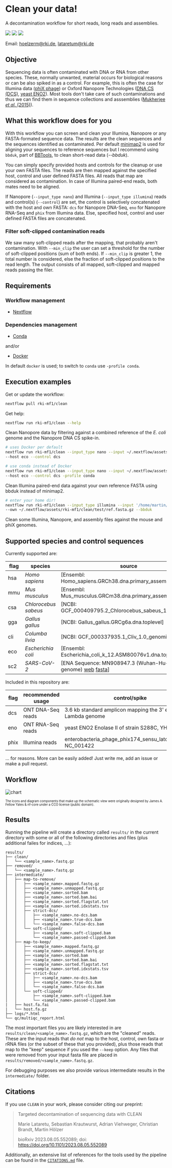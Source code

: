 # Clean your data!

A decontamination workflow for short reads, long reads and assemblies.

![](https://img.shields.io/badge/nextflow-21.04.0-brightgreen)
![](https://img.shields.io/badge/uses-docker-blue.svg)
![](https://img.shields.io/badge/uses-conda-yellow.svg)

Email: hoelzerm@rki.de, lataretum@rki.de

## Objective

Sequencing data is often contaminated with DNA or RNA from other species. These, normally unwanted, material occurs for biological reasons or can be also spiked in as a control. For example, this is often the case for Illumina data ([phiX phage](https://environmentalmicrobiome.biomedcentral.com/articles/10.1186/1944-3277-10-18)) or Oxford Nanopore
Technologies ([DNA CS (DCS)](https://assets.ctfassets.net/hkzaxo8a05x5/2IX56YmF5ug0kAQYoAg2Uk/159523e326b1b791e3b842c4791420a6/DNA_CS.txt), [yeast ENO2](https://www.yeastgenome.org/locus/S000001217)). Most tools don't take care of such contaminations and thus we can find them in sequence collections and asssemblies ([Mukherjee _et al_. (2015)](https://environmentalmicrobiome.biomedcentral.com/articles/10.1186/1944-3277-10-18)).

## What this workflow does for you

With this workflow you can screen and clean your Illumina, Nanopore or any FASTA-formated sequence data. The results are the clean sequences and the sequences identified as contaminated.
Per default [minimap2](https://github.com/lh3/minimap2) is used for aligning your sequences to reference sequences but I recommend using `bbduk`, part of [BBTools](https://github.com/BioInfoTools/BBMap), to clean short-read data (_--bbduk_).

You can simply specify provided hosts and controls for the cleanup or use your own FASTA files. The reads are then mapped against the specified host, control and user defined FASTA files. All reads that map are considered as contamination. In case of Illumina paired-end reads, both mates need to be aligned.

If Nanopore (`--input_type nano`) and Illumina (`--input_type illumina`) reads and control(s) (`--control`) are set, the control is selectively concatenated with the host and own FASTA: `dcs` for Nanopore DNA-Seq, `eno` for Nanopore RNA-Seq and `phix` from Illumina data.
Else, specified host, control and user defined FASTA files are concatenated.

### Filter soft-clipped contamination reads

We saw many soft-clipped reads after the mapping, that probably aren't contamination. With `--min_clip` the user can set a threshold for the number of soft-clipped positions (sum of both ends). If `--min_clip` is greater 1, the total number is considered, else the fraction of soft-clipped positions to the read length. The output consists of all mapped, soft-clipped and mapped reads passing the filer.

## Requirements

### Workflow management

- [Nextflow](https://www.nextflow.io/docs/latest/getstarted.html#installation)

### Dependencies management

- [Conda](https://docs.conda.io/en/latest/miniconda.html)

and/or

- [Docker](https://docs.docker.com/get-docker/)

In default `docker` is used; to switch to `conda` use `-profile conda`.

## Execution examples

Get or update the workflow:

```bash
nextflow pull rki-mf1/clean
```

Get help:

```bash
nextflow run rki-mf1/clean --help
```

Clean Nanopore data by filtering against a combined reference of the _E. coli_ genome and the Nanopore DNA CS spike-in.

```bash
# uses Docker per default
nextflow run rki-mf1/clean --input_type nano --input ~/.nextflow/assets/rki-mf1/clean/test/nanopore.fastq.gz \
--host eco --control dcs

# use conda instead of Docker
nextflow run rki-mf1/clean --input_type nano --input ~/.nextflow/assets/rki-mf1/clean/test/nanopore.fastq.gz \
--host eco --control dcs -profile conda
```

Clean Illumina paired-end data against your own reference FASTA using bbduk instead of minimap2.

```bash
# enter your home dir!
nextflow run rki-mf1/clean --input_type illumina --input '/home/martin/.nextflow/assets/rki-mf1/clean/test/illumina*.R{1,2}.fastq.gz' \
--own ~/.nextflow/assets/rki-mf1/clean/test/ref.fasta.gz --bbduk
```

Clean some Illumina, Nanopore, and assembly files against the mouse and phiX genomes.

## Supported species and control sequences

Currently supported are:

|flag | species | source|
|-----|---------|-------|
|hsa  | _Homo sapiens_       | [Ensembl: Homo_sapiens.GRCh38.dna.primary_assembly] |
|mmu  | _Mus musculus_       | [Ensembl: Mus_musculus.GRCm38.dna.primary_assembly] |
|csa  | _Chlorocebus sabeus_ | [NCBI: GCF_000409795.2_Chlorocebus_sabeus_1.1_genomic] |
|gga  | _Gallus gallus_      | [NCBI: Gallus_gallus.GRCg6a.dna.toplevel] |
|cli  | _Columba livia_      | [NCBI: GCF_000337935.1_Cliv_1.0_genomic] |
|eco  | _Escherichia coli_   | [Ensembl: Escherichia_coli_k_12.ASM80076v1.dna.toplevel] |
|sc2  | _SARS-CoV-2_         | [ENA Sequence: MN908947.3 (Wuhan-Hu-1 complete genome) [web](https://www.ebi.ac.uk/ena/browser/view/MN908947.3) [fasta](https://www.ebi.ac.uk/ena/browser/api/fasta/MN908947.3?download=true)] |

Included in this repository are:

|flag | recommended usage | control/spike | source |
|-----|-|---------|-------|
| dcs | ONT DNA-Seq reads |3.6 kb standard amplicon mapping the 3' end of the Lambda genome| https://assets.ctfassets.net/hkzaxo8a05x5/2IX56YmF5ug0kAQYoAg2Uk/159523e326b1b791e3b842c4791420a6/DNA_CS.txt |
| eno | ONT RNA-Seq reads |yeast ENO2 Enolase II of strain S288C, YHR174W| https://raw.githubusercontent.com/rki-mf1/clean/master/controls/S288C_YHR174W_ENO2_coding.fsa |
| phix| Illumina reads |enterobacteria_phage_phix174_sensu_lato_uid14015, NC_001422| ftp://ftp.ncbi.nlm.nih.gov/genomes/Viruses/enterobacteria_phage_phix174_sensu_lato_uid14015/NC_001422.fna |

... for reasons. More can be easily added! Just write me, add an issue or make a pull request.

## Workflow

![chart](figures/clean_workflow_latest.png)

<sub><sub>The icons and diagram components that make up the schematic view were originally designed by James A. Fellow Yates & nf-core under a CCO license (public domain).</sub></sub>

## Results

Running the pipeline will create a directory called `results/` in the current directory with some or all of the following directories and files (plus additional failes for indices, ...):

```text
results/
├── clean/
│   └── <sample_name>.fastq.gz
├── removed/
│   └── <sample_name>.fastq.gz
├── intermediate/
│   ├── map-to-remove/
│   │   ├── <sample_name>.mapped.fastq.gz
│   │   ├── <sample_name>.unmapped.fastq.gz
│   │   ├── <sample_name>.sorted.bam
│   │   ├── <sample_name>.sorted.bam.bai
│   │   ├── <sample_name>.sorted.flagstat.txt
│   │   ├── <sample_name>.sorted.idxstats.tsv
│   │   ├── strict-dcs/
│   │   │   ├── <sample_name>.no-dcs.bam
│   │   │   ├── <sample_name>.true-dcs.bam
│   │   │   └── <sample_name>.false-dcs.bam
│   │   └── soft-clipped/
│   │       ├── <sample_name>.soft-clipped.bam
│   │       └── <sample_name>.passed-clipped.bam
│   ├── map-to-keep/
│   │   ├── <sample_name>.mapped.fastq.gz
│   │   ├── <sample_name>.unmapped.fastq.gz
│   │   ├── <sample_name>.sorted.bam
│   │   ├── <sample_name>.sorted.bam.bai
│   │   ├── <sample_name>.sorted.flagstat.txt
│   │   ├── <sample_name>.sorted.idxstats.tsv
│   │   ├── strict-dcs/
│   │   │   ├── <sample_name>.no-dcs.bam
│   │   │   ├── <sample_name>.true-dcs.bam
│   │   │   └── <sample_name>.false-dcs.bam
│   │   └── soft-clipped/
│   │       ├── <sample_name>.soft-clipped.bam
│   │       └── <sample_name>.passed-clipped.bam
|   ├── host.fa.fai
|   └── host.fa.gz
├── logs/*.html
└── qc/multiqc_report.html
```

The most important files you are likely interested in are `results/clean/<sample_name>.fastq.gz`, which are the "cleaned" reads. These are the input reads that *do not* map to the host, control, own fasta or rRNA files (or the subset of these that you provided), plus those reads that map to the "keep" sequence if you used the `--keep` option. Any files that were removed from your input fasta file are placed in `results/removed/<sample_name>.fastq.gz`.

For debugging purposes we also provide various intermediate results in the `intermediate/` folder.

## Citations

If you use `CLEAN` in your work, please consider citing our preprint:

> Targeted decontamination of sequencing data with CLEAN
>
> Marie Lataretu, Sebastian Krautwurst, Adrian Viehweger, Christian Brandt, Martin Hölzer
>
> bioRxiv 2023.08.05.552089; doi: https://doi.org/10.1101/2023.08.05.552089

Additionally, an extensive list of references for the tools used by the pipeline can be found in the [`CITATIONS.md`](CITATIONS.md) file.
